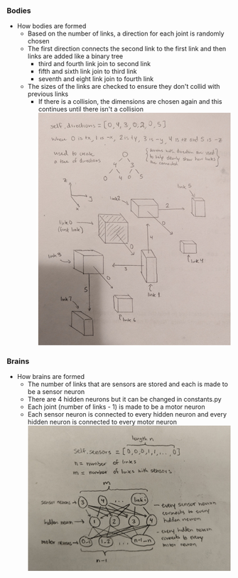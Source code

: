 ### Bodies
- How bodies are formed
    - Based on the number of links, a direction for each joint is randomly chosen
    - The first direction connects the second link to the first link and then links are added like a binary tree
        - third and fourth link join to second link
        - fifth and sixth link join to third link
        - seventh and eight link join to fourth link
    - The sizes of the links are checked to ensure they don't collid with previous links
        - If there is a collision, the dimensions are chosen again and this continues until there isn't a collision
![alt text](https://github.com/itsgohtime/mybots/blob/Asn-8/body_diagram.jpg)

### Brains
- How brains are formed
    - The number of links that are sensors are stored and each is made to be a sensor neuron
    - There are 4 hidden neurons but it can be changed in constants.py
    - Each joint (number of links - 1) is made to be a motor neuron
    - Each sensor neuron is connected to every hidden neuron and every hidden neuron is connected to every motor neuron
    ![alt text](https://github.com/itsgohtime/mybots/blob/Asn-8/brain_diagram.jpg)
